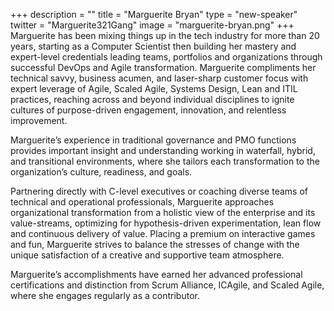 +++
description = ""
title = "Marguerite Bryan"
type = "new-speaker"
twitter = "Marguerite321Gang"
image = "marguerite-bryan.png"
+++
Marguerite has been mixing things up in the tech industry for more than 20 years, starting as a Computer Scientist then building her mastery and expert-level credentials leading teams, portfolios and organizations through successful DevOps and Agile transformation. Marguerite compliments her technical savvy, business acumen, and laser-sharp customer focus with expert leverage of Agile, Scaled Agile, Systems Design, Lean and ITIL practices, reaching across and beyond individual disciplines to ignite cultures of purpose-driven engagement, innovation, and relentless improvement.

Marguerite’s experience in traditional governance and PMO functions provides important insight and understanding working in waterfall, hybrid, and transitional environments, where she tailors each transformation to the organization’s culture, readiness, and goals.

Partnering directly with C-level executives or coaching diverse teams of technical and operational professionals, Marguerite approaches organizational transformation from a holistic view of the enterprise and its value-streams, optimizing for hypothesis-driven experimentation, lean flow and continuous delivery of value. Placing a premium on interactive games and fun, Marguerite strives to balance the stresses of change with the unique satisfaction of a creative and supportive team atmosphere.

Marguerite’s accomplishments have earned her advanced professional certifications and distinction from Scrum Alliance, ICAgile, and Scaled Agile, where she engages regularly as a contributor.